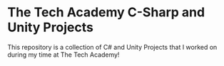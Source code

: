 # The Tech Academy C-Sharp and Unity Projects
 This repository is a collection of C# and Unity Projects that I worked on during my time at The Tech Academy!
